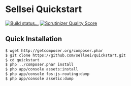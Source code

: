 Sellsei Quickstart
==================

[![Build status...](https://img.shields.io/travis/sellsei/quickstart/master.svg)](https://travis-ci.org/sellsei/quickstart)
[![Scrutinizer Quality Score](https://img.shields.io/scrutinizer/g/sellsei/quickstart.svg)](https://scrutinizer-ci.com/g/sellsei/quickstart)

Quick Installation
------------------

```bash
$ wget http://getcomposer.org/composer.phar
$ git clone https://github.com/sellsei/quickstart.git
$ cd quickstart
$ php ../composer.phar install
$ php app/console assets:install
$ php app/console fos:js-routing:dump
$ php app/console assetic:dump
```
